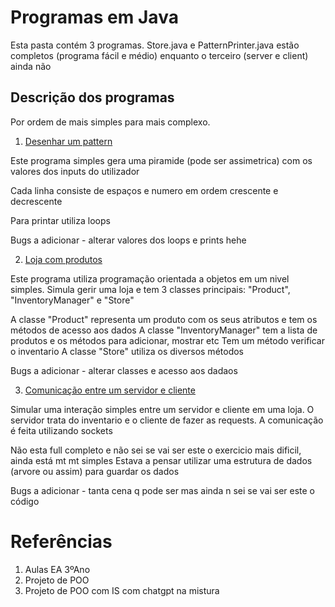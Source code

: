 # Programas em Java

Esta pasta contém 3 programas. 
Store.java e PatternPrinter.java estão completos (programa fácil e médio)
enquanto o terceiro (server e client) ainda não

## Descrição dos programas

Por ordem de mais simples para mais complexo.

1. [Desenhar um pattern](/PatternPrinter.java)

Este programa simples gera uma piramide (pode ser assimetrica) com os valores dos inputs do utilizador

Cada linha consiste de espaços e numero em ordem crescente e decrescente

Para printar utiliza loops

Bugs a adicionar - alterar valores dos loops e prints hehe

2. [Loja com produtos](/Store.java)

Este programa utiliza programação orientada a objetos em um nivel simples.
Simula gerir uma loja e tem 3 classes principais: "Product", "InventoryManager" e "Store"

A classe "Product" representa um produto com os seus atributos e tem os métodos de acesso aos dados
A classe "InventoryManager" tem a lista de produtos e os métodos para adicionar, mostrar etc
Tem um método verificar o inventario
A classe "Store" utiliza os diversos métodos

Bugs a adicionar - alterar classes e acesso aos dadaos

3. [Comunicação entre um servidor e cliente](\server_client)

Simular uma interação simples entre um servidor e cliente em uma loja.
O servidor trata do inventario e o cliente de fazer as requests. A comunicação é feita utilizando sockets

Não esta full completo e não sei se vai ser este o exercicio mais dificil, ainda está mt mt simples
Estava a pensar utilizar uma estrutura de dados (arvore ou assim) para guardar os dados

Bugs a adicionar - tanta cena q pode ser mas ainda n sei se vai ser este o código


# Referências
1. Aulas EA 3ºAno
2. Projeto de POO
3. Projeto de POO com IS com chatgpt na mistura